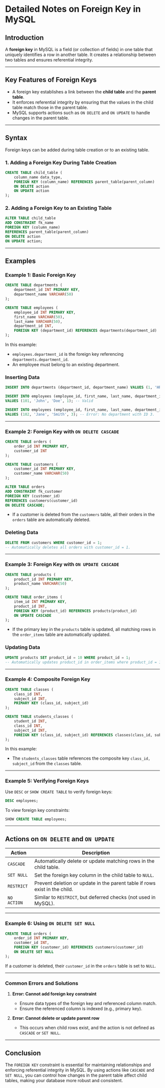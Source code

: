 # Detailed Notes on Foreign Key in MySQL

## Introduction
A **foreign key** in MySQL is a field (or collection of fields) in one table that uniquely identifies a row in another table. It creates a relationship between two tables and ensures referential integrity.

---

## Key Features of Foreign Keys
- A foreign key establishes a link between the **child table** and the **parent table**.
- It enforces referential integrity by ensuring that the values in the child table match those in the parent table.
- MySQL supports actions such as `ON DELETE` and `ON UPDATE` to handle changes in the parent table.

---

## Syntax
Foreign keys can be added during table creation or to an existing table.

### 1. Adding a Foreign Key During Table Creation
```sql
CREATE TABLE child_table (
    column_name data_type,
    FOREIGN KEY (column_name) REFERENCES parent_table(parent_column)
    ON DELETE action
    ON UPDATE action
);
```

### 2. Adding a Foreign Key to an Existing Table
```sql
ALTER TABLE child_table
ADD CONSTRAINT fk_name
FOREIGN KEY (column_name)
REFERENCES parent_table(parent_column)
ON DELETE action
ON UPDATE action;
```

---

## Examples

### Example 1: Basic Foreign Key
```sql
CREATE TABLE departments (
    department_id INT PRIMARY KEY,
    department_name VARCHAR(50)
);

CREATE TABLE employees (
    employee_id INT PRIMARY KEY,
    first_name VARCHAR(50),
    last_name VARCHAR(50),
    department_id INT,
    FOREIGN KEY (department_id) REFERENCES departments(department_id)
);
```
In this example:
- `employees.department_id` is the foreign key referencing `departments.department_id`.
- An employee must belong to an existing department.

### Inserting Data
```sql
INSERT INTO departments (department_id, department_name) VALUES (1, 'HR'), (2, 'IT');

INSERT INTO employees (employee_id, first_name, last_name, department_id)
VALUES (101, 'John', 'Doe', 1); -- Valid

INSERT INTO employees (employee_id, first_name, last_name, department_id)
VALUES (102, 'Jane', 'Smith', 3); -- Error: No department with ID 3.
```

---

### Example 2: Foreign Key with `ON DELETE CASCADE`
```sql
CREATE TABLE orders (
    order_id INT PRIMARY KEY,
    customer_id INT
);

CREATE TABLE customers (
    customer_id INT PRIMARY KEY,
    customer_name VARCHAR(50)
);

ALTER TABLE orders
ADD CONSTRAINT fk_customer
FOREIGN KEY (customer_id)
REFERENCES customers(customer_id)
ON DELETE CASCADE;
```
- If a customer is deleted from the `customers` table, all their orders in the `orders` table are automatically deleted.

### Deleting Data
```sql
DELETE FROM customers WHERE customer_id = 1;
-- Automatically deletes all orders with customer_id = 1.
```

---

### Example 3: Foreign Key with `ON UPDATE CASCADE`
```sql
CREATE TABLE products (
    product_id INT PRIMARY KEY,
    product_name VARCHAR(50)
);

CREATE TABLE order_items (
    item_id INT PRIMARY KEY,
    product_id INT,
    FOREIGN KEY (product_id) REFERENCES products(product_id)
    ON UPDATE CASCADE
);
```
- If the primary key in the `products` table is updated, all matching rows in the `order_items` table are automatically updated.

### Updating Data
```sql
UPDATE products SET product_id = 10 WHERE product_id = 1;
-- Automatically updates product_id in order_items where product_id = 1.
```

---

### Example 4: Composite Foreign Key
```sql
CREATE TABLE classes (
    class_id INT,
    subject_id INT,
    PRIMARY KEY (class_id, subject_id)
);

CREATE TABLE students_classes (
    student_id INT,
    class_id INT,
    subject_id INT,
    FOREIGN KEY (class_id, subject_id) REFERENCES classes(class_id, subject_id)
);
```
In this example:
- The `students_classes` table references the composite key `class_id, subject_id` from the `classes` table.

---

### Example 5: Verifying Foreign Keys
Use `DESC` or `SHOW CREATE TABLE` to verify foreign keys:
```sql
DESC employees;
```

To view foreign key constraints:
```sql
SHOW CREATE TABLE employees;
```

---

## Actions on `ON DELETE` and `ON UPDATE`

| Action         | Description                                                                 |
|----------------|-----------------------------------------------------------------------------|
| `CASCADE`      | Automatically delete or update matching rows in the child table.           |
| `SET NULL`     | Set the foreign key column in the child table to `NULL`.                   |
| `RESTRICT`     | Prevent deletion or update in the parent table if rows exist in the child. |
| `NO ACTION`    | Similar to `RESTRICT`, but deferred checks (not used in MySQL).            |

---

### Example 6: Using `ON DELETE SET NULL`
```sql
CREATE TABLE orders (
    order_id INT PRIMARY KEY,
    customer_id INT,
    FOREIGN KEY (customer_id) REFERENCES customers(customer_id)
    ON DELETE SET NULL
);
```
If a customer is deleted, their `customer_id` in the `orders` table is set to `NULL`.

---

### Common Errors and Solutions

1. **Error: Cannot add foreign key constraint**
   - Ensure data types of the foreign key and referenced column match.
   - Ensure the referenced column is indexed (e.g., primary key).

2. **Error: Cannot delete or update parent row**
   - This occurs when child rows exist, and the action is not defined as `CASCADE` or `SET NULL`.

---

## Conclusion
The `FOREIGN KEY` constraint is essential for maintaining relationships and enforcing referential integrity in MySQL. By using actions like `CASCADE` and `SET NULL`, you can control how changes in the parent table affect child tables, making your database more robust and consistent.

